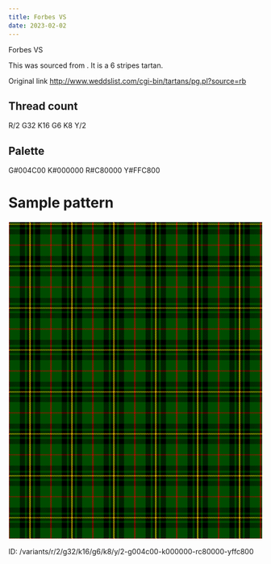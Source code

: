 ```yaml
---
title: Forbes VS
date: 2023-02-02
---
```

Forbes VS

This was sourced from <no value>.  It is a 6 stripes tartan.

Original link http://www.weddslist.com/cgi-bin/tartans/pg.pl?source=rb

## Thread count
R/2 G32 K16 G6 K8 Y/2

## Palette
G#004C00 K#000000 R#C80000 Y#FFC800

# Sample pattern

![Tartan detail](tartan.png "R/2 G32 K16 G6 K8 Y/2 tartan")

ID: /variants/r/2/g32/k16/g6/k8/y/2-g004c00-k000000-rc80000-yffc800